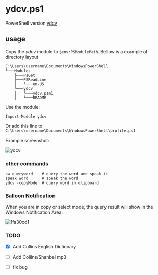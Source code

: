 # ydcv.ps1
PowerShell version [ydcv](https://github.com/felixonmars/ydcv)

## usage

Copy the *ydcv* module to `$env:PSModulePath`.
Bellow is a example of directory layout
```
C:\Users\username\Documents\WindowsPowerShell
└───Modules
    ├───PsGet
    ├───PSReadLine
    │   └───en-US
    └───ydcv
    │   └───ydcv.psm1
    │   └───README
```

Use the module:
```
Import-Module ydcv
```

Or add this line to `C:\Users\username\Documents\WindowsPowerShell\profile.ps1`

Example screenshot:

![ydcv](https://cloud.githubusercontent.com/assets/1540389/10358659/2a4aea38-6dc3-11e5-9bf2-3a04693409f0.JPG)

### other commands
```
sw queryword    # query the word and speak it
speak word      # speak the word
ydcv -copyMode  # query word in clipboard
```

### Balloon Notification

When you are in copy or select mode, the query result will show in the Windows Notification Area:

![1fa30cd1](https://cloud.githubusercontent.com/assets/1540389/10532260/c79ef92e-73ee-11e5-9015-b7e6d86a9ba8.PNG)

### TODO
- [x] Add Collins English Dictionary
- [ ] Add Collins/Shanbei mp3
- [ ] fix bug

